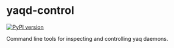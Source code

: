 # yaqd-control

[![PyPI version](https://badge.fury.io/py/yaqd-control.svg)](https://badge.fury.io/py/yaqd-control)

Command line tools for inspecting and controlling yaq daemons.
